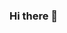 ### Hi there 👋

<!--
**asadkhanek/asadkhanek** is a ✨ _special_ ✨ repository because its `README.md` (this file) appears on your GitHub profile.
Hi 👋, I'm Fahad Ashiq
A Junior Level SDE from Lahore, Pakistan
Who am I? 😄
✨ A 22 Years Old young tech enthusiastic, who strives to learn & Grow.
🌱 I have recently done Bachelor’s degree in Computer Sciences from the Government College University, Lahore Batch (2016-2020).
⚡️ A Junior Software Engineer - Web Developer with a good grip on basic front-end development technologies including HTML5, CSS3, Bootstrap, Tailwind and JavaScript along with grip on backend framework .NET , MS-SQL, and OOP Concepts.
🚀 Technology Enthusiastic.
Some Acomplishments: 🚀
✨ Brand Ambassador at NEST I/O for #021Disrupt2020.
🔭 I am Microsoft Learn Student Ambassador (2020 - 2021).
👯 I am associated with Developer Student Clubs GCU Lahore - Powered by Google as PR - Lead.
⚡ Former Community Member of Community Leadership Circle of Facebook.
🚀 Remote Intern @International Model United Nation.
💬 I also love to write sometimes @fahadashiq30
fahadashiq12

iamfahadashiq

Languages and Tools:
angularjs azure blender bootstrap c csharp css3 dotnet figma git html5 java javascript mysql nodejs photoshop tailwind

 fahadashiq12

Connect with me:
fahadashiq iamfahadashiq fahad-ashiq-303/ https://stackexchange.com/users/12114647/fahad-ashiq fahadashiq30 iamfahadashiq fahadashiq57b7 @fahadashiq30 ucy8xex2txdyiipoo8yatbeq/featured fahadashiq30
